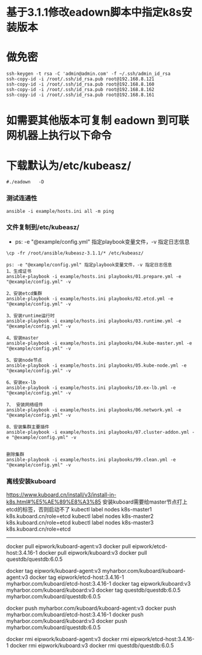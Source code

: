 # 基于3.1.1修改eadown脚本中指定k8s安装版本

# 做免密
```
ssh-keygen -t rsa -C 'admin@admin.com' -f ~/.ssh/admin_id_rsa
ssh-copy-id -i /root/.ssh/id_rsa.pub root@192.168.8.121
ssh-copy-id -i /root/.ssh/id_rsa.pub root@192.168.8.160
ssh-copy-id -i /root/.ssh/id_rsa.pub root@192.168.8.162
ssh-copy-id -i /root/.ssh/id_rsa.pub root@192.168.8.161
```

# 如需要其他版本可复制 eadown 到可联网机器上执行以下命令
# 下载默认为/etc/kubeasz/
```
#./eadown   -D
```
### 测试连通性
```
ansible -i example/hosts.ini all -m ping
```
### 文件复制到/etc/kubeasz/
- ps: -e "@example/config.yml" 指定playbook变量文件，-v 指定日志信息
```
\cp -fr /root/ansible/kubeasz-3.1.1/* /etc/kubeasz/

ps: -e "@example/config.yml" 指定playbook变量文件，-v 指定日志信息
1、生成证书
ansible-playbook -i example/hosts.ini playbooks/01.prepare.yml -e "@example/config.yml" -v

2、安装etcd集群
ansible-playbook -i example/hosts.ini playbooks/02.etcd.yml -e "@example/config.yml" -v

3、安装runtime运行时
ansible-playbook -i example/hosts.ini playbooks/03.runtime.yml -e "@example/config.yml" -v

4、安装master
ansible-playbook -i example/hosts.ini playbooks/04.kube-master.yml -e "@example/config.yml" -v

5、安装node节点
ansible-playbook -i example/hosts.ini playbooks/05.kube-node.yml -e "@example/config.yml" -v

6、安装ex-lb
ansible-playbook -i example/hosts.ini playbooks/10.ex-lb.yml -e "@example/config.yml" -v

7、 安装网络组件
ansible-playbook -i example/hosts.ini playbooks/06.network.yml -e "@example/config.yml" -v

8、安装集群主要插件
ansible-playbook -i example/hosts.ini playbooks/07.cluster-addon.yml -e "@example/config.yml" -v


删除集群
ansible-playbook -i example/hosts.ini playbooks/99.clean.yml -e "@example/config.yml" -v
```

### 离线安装kuboard

https://www.kuboard.cn/install/v3/install-in-k8s.html#%E5%AE%89%E8%A3%85
安装kuboard需要给master节点打上 etcd的标签，否则启动不了
kubectl label nodes k8s-master1 k8s.kuboard.cn/role=etcd
kubectl label nodes k8s-master2 k8s.kuboard.cn/role=etcd
kubectl label nodes k8s-master3 k8s.kuboard.cn/role=etcd

----------------------
docker pull eipwork/kuboard-agent:v3
docker pull eipwork/etcd-host:3.4.16-1
docker pull eipwork/kuboard:v3
docker pull questdb/questdb:6.0.5

docker tag eipwork/kuboard-agent:v3 myharbor.com/kuboard/kuboard-agent:v3
docker tag eipwork/etcd-host:3.4.16-1 myharbor.com/kuboard/etcd-host:3.4.16-1
docker tag eipwork/kuboard:v3 myharbor.com/kuboard/kuboard:v3
docker tag questdb/questdb:6.0.5 myharbor.com/kuboard/questdb:6.0.5

docker push myharbor.com/kuboard/kuboard-agent:v3
docker push myharbor.com/kuboard/etcd-host:3.4.16-1
docker push myharbor.com/kuboard/kuboard:v3
docker push myharbor.com/kuboard/questdb:6.0.5

docker rmi eipwork/kuboard-agent:v3
docker rmi eipwork/etcd-host:3.4.16-1
docker rmi eipwork/kuboard:v3
docker rmi questdb/questdb:6.0.5
